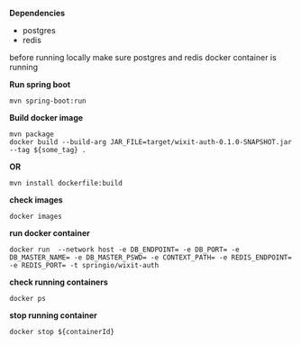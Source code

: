 **Dependencies**
- postgres
- redis

before running locally make sure postgres and redis docker container is running

**Run spring boot**

    mvn spring-boot:run

**Build docker image**
      
    mvn package
    docker build --build-arg JAR_FILE=target/wixit-auth-0.1.0-SNAPSHOT.jar --tag ${some_tag} .

**OR**

    mvn install dockerfile:build

**check images**

    docker images

**run docker container**

    docker run  --network host -e DB_ENDPOINT= -e DB_PORT= -e DB_MASTER_NAME= -e DB_MASTER_PSWD= -e CONTEXT_PATH= -e REDIS_ENDPOINT= -e REDIS_PORT= -t springio/wixit-auth


**check running containers**

    docker ps

**stop running container**

    docker stop ${containerId}